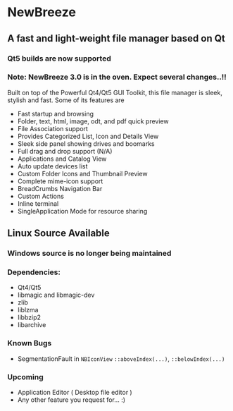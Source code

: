# NewBreeze
## A fast and light-weight file manager based on Qt

### Qt5 builds are now supported

### Note: NewBreeze 3.0 is in the oven. Expect several changes..!!

Built on top of the Powerful Qt4/Qt5 GUI Toolkit, this file manager is sleek, stylish and fast.
Some of its features are

* Fast startup and browsing
* Folder, text, html, image, odt, and pdf quick preview
* File Association support
* Provides Categorized List, Icon and Details View
* Sleek side panel showing drives and boomarks
* Full drag and drop support (N/A)
* Applications and Catalog View
* Auto update devices list
* Custom Folder Icons and Thumbnail Preview
* Complete mime-icon support
* BreadCrumbs Navigation Bar
* Custom Actions
* Inline terminal
* SingleApplication Mode for resource sharing

## Linux Source Available
### Windows source is no longer being maintained

### Dependencies:
* Qt4/Qt5
* libmagic and libmagic-dev
* zlib
* liblzma
* libbzip2
* libarchive

### Known Bugs
* SegmentationFault in `NBIconView` `::aboveIndex(...)`, `::belowIndex(...)`

### Upcoming
* Application Editor ( Desktop file editor )
* Any other feature you request for... :)
